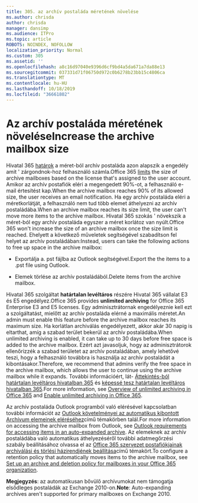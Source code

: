 ```yaml
---
title: 305. az archív postaláda méretének növelése
ms.author: chrisda
author: chrisda
manager: dansimp
ms.audience: ITPro
ms.topic: article
ROBOTS: NOINDEX, NOFOLLOW
localization_priority: Normal
ms.custom: 305
ms.assetid: ''
ms.openlocfilehash: a8c16d97040e9396d6cf9bd4a5da671a7da88e13
ms.sourcegitcommit: 037331d71f06750d972c0b6278b23bb15c4806ca
ms.translationtype: MT
ms.contentlocale: hu-HU
ms.lasthandoff: 10/18/2019
ms.locfileid: "36661802"
---
```

# <a name="increase-the-archive-mailbox-size"></a><span data-ttu-id="c6532-102">Az archív postaláda méretének növelése</span><span class="sxs-lookup"><span data-stu-id="c6532-102">Increase the archive mailbox size</span></span>

<span data-ttu-id="c6532-103">Hivatal 365 [határok](https://docs.microsoft.com/office365/servicedescriptions/exchange-online-service-description/exchange-online-limits#mailbox-storage-limits) a méret-ból archív postaláda azon alapszik a engedély amit ' zárgondnok-hoz felhasználó számla.</span><span class="sxs-lookup"><span data-stu-id="c6532-103">Office 365 [limits](https://docs.microsoft.com/office365/servicedescriptions/exchange-online-service-description/exchange-online-limits#mailbox-storage-limits) the size of archive mailboxes based on the license that's assigned to the user account.</span></span> <span data-ttu-id="c6532-104">Amikor az archív postafiók eléri a megengedett 90%-ot, a felhasználó e-mail értesítést kap.</span><span class="sxs-lookup"><span data-stu-id="c6532-104">When the archive mailbox reaches 90% of its allowed size, the user receives an email notification.</span></span> <span data-ttu-id="c6532-105">Ha egy archív postaláda eléri a méretkorlátját, a felhasználó nem tud több elemet áthelyezni az archív postaládába.</span><span class="sxs-lookup"><span data-stu-id="c6532-105">When an archive mailbox reaches its size limit, the user can't move more items to the archive mailbox.</span></span> <span data-ttu-id="c6532-106">Hivatal 365 szokás ' növekszik a méret-ból egy archív postaláda egyszer a méret korlátoz van nyúlt.</span><span class="sxs-lookup"><span data-stu-id="c6532-106">Office 365 won't increase the size of an archive mailbox once the size limit is reached.</span></span> <span data-ttu-id="c6532-107">Ehelyett a következő műveletek segítségével szabadítson fel helyet az archív postaládában:</span><span class="sxs-lookup"><span data-stu-id="c6532-107">Instead, users can take the following actions to free up space in the archive mailbox:</span></span>

- <span data-ttu-id="c6532-108">Exportálja a. pst fájlba az Outlook segítségével.</span><span class="sxs-lookup"><span data-stu-id="c6532-108">Export the the items to a .pst file using Outlook.</span></span>

- <span data-ttu-id="c6532-109">Elemek törlése az archív postaládából.</span><span class="sxs-lookup"><span data-stu-id="c6532-109">Delete items from the archive mailbox.</span></span>

<span data-ttu-id="c6532-110">Hivatal 365 szolgáltat **határtalan levéltáros** részére Hivatal 365 vállalat E3 és E5 engedélyez.</span><span class="sxs-lookup"><span data-stu-id="c6532-110">Office 365 provides **unlimited archiving** for Office 365 Enterprise E3 and E5 licenses.</span></span> <span data-ttu-id="c6532-111">Egy adminisztrátornak engedélyeznie kell ezt a szolgáltatást, mielőtt az archív postaláda elérné a maximális méretet.</span><span class="sxs-lookup"><span data-stu-id="c6532-111">An admin must enable this feature before the archive mailbox reaches its maximum size.</span></span> <span data-ttu-id="c6532-112">Ha korlátlan archiválás engedélyezett, akkor akár 30 napig is eltarthat, amíg a szabad terület bekerül az archív postaládába.</span><span class="sxs-lookup"><span data-stu-id="c6532-112">When unlimited archiving is enabled, it can take up to 30 days before free space is added to the archive mailbox.</span></span> <span data-ttu-id="c6532-113">Ezért azt javasoljuk, hogy az adminisztrátorok ellenőrizzék a szabad területet az archív postaládában, amely lehetővé teszi, hogy a felhasználó továbbra is használja az archív postaládát a kibontásakor.</span><span class="sxs-lookup"><span data-stu-id="c6532-113">Therefore, we recommend that admins verify the free space in the archive mailbox, which allows the user to continue using the archive mailbox while it expands.</span></span> <span data-ttu-id="c6532-114">További információért, lát- [Áttekintés-ból határtalan levéltáros hivatalban 365](https://docs.microsoft.com/office365/securitycompliance/unlimited-archiving) és [képessé tesz határtalan levéltáros hivatalban 365](https://docs.microsoft.com/office365/securitycompliance/enable-unlimited-archiving).</span><span class="sxs-lookup"><span data-stu-id="c6532-114">For more information, see [Overview of unlimited archiving in Office 365](https://docs.microsoft.com/office365/securitycompliance/unlimited-archiving) and [Enable unlimited archiving in Office 365](https://docs.microsoft.com/office365/securitycompliance/enable-unlimited-archiving).</span></span>

<span data-ttu-id="c6532-115">Az archív postaláda Outlook programból való elérésével kapcsolatban további információt az [Outlook követelményei az automatikus kibontott Archívum elemeinek eléréséhez](https://docs.microsoft.com/office365/securitycompliance/unlimited-archiving#outlook-requirements-for-accessing-items-in-an-auto-expanded-archive)című témakörben talál.</span><span class="sxs-lookup"><span data-stu-id="c6532-115">For more information on accessing the archive mailbox from Outlook, see [Outlook requirements for accessing items in an auto-expanded archive](https://docs.microsoft.com/office365/securitycompliance/unlimited-archiving#outlook-requirements-for-accessing-items-in-an-auto-expanded-archive).</span></span> <span data-ttu-id="c6532-116">Az elemeknek az archív postaládába való automatikus áthelyezéséről további adatmegőrzési szabály beállításához olvassa el az [Office 365 szervezet postafiókjainak archiválási és törlési házirendjének beállítása](https://docs.microsoft.com/office365/securitycompliance/set-up-an-archive-and-deletion-policy-for-mailboxes)című témakört.</span><span class="sxs-lookup"><span data-stu-id="c6532-116">To configure a retention policy that automatically moves items to the archive mailbox, see [Set up an archive and deletion policy for mailboxes in your Office 365 organization](https://docs.microsoft.com/office365/securitycompliance/set-up-an-archive-and-deletion-policy-for-mailboxes).</span></span>

<span data-ttu-id="c6532-117">**Megjegyzés**: az automatikusan bővülő archívumokat nem támogatja elsődleges postaládák az Exchange 2010-on.</span><span class="sxs-lookup"><span data-stu-id="c6532-117">**Note**: Auto-expanding archives aren't supported for primary mailboxes on Exchange 2010.</span></span>

